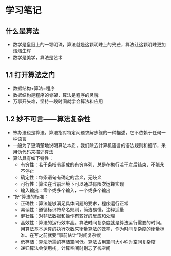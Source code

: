 # 学习笔记

## 什么是算法

* 数学是皇冠上的一颗明珠，算法就是这颗明珠上的光芒，算法让这颗明珠更加熠熠生辉
* 数学是美学，算法是艺术

## 1.1 打开算法之门

* 数据结构+算法=程序
* 数据结构是程序的骨架，算法是程序的灵魂
* 万事开头难，坚持一段时间就学会算法和应用

## 1.2 妙不可言——算法复杂性

* 笨办法也是算法。算法指对特定问题求解步骤的一种描述，它不依赖于任何一种语言
* 一般为了更清楚地说明算法本质，我们除去计算机语言的语法规则和细节，采用伪代码来描述算法
* 算法具有如下特性：
  * 有穷性：若干条指令组成的有穷序列，总是在执行若干次后结束，不能永不停止
  * 确定性：每条语句有确定的含义，无歧义
  * 可行性：算法在当前环境下可以通过有限次运算实现
  * 输入输出：零个或多个输入，一个或多个输出
* “好”算法的标准：
  * 正确性：算法能够满足具体问题的要求，程序运行正常
  * 易读性：遵循标识符命名规则，简洁易懂，注释适量
  * 健壮性：对非法数据和操作有较好的反应和处理
  * 高效性：算法的运行效率高。算法时间复杂度就是算法运行需要的时间。用算法基本运算的执行次数来衡量算法的效率，作为时间复杂度的衡量标准。在写之前就要“事前估计”时间复杂度
  * 低存储：算法所需的存储空间低。算法占用空间大小称为空间复杂度
  * 递归算法会使用栈，计算空间时别忘了栈空间